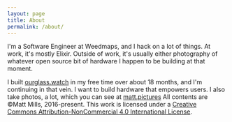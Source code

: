 ```yaml
---
layout: page
title: About
permalink: /about/
---
```


I'm a Software Engineer at Weedmaps, and I hack on a lot of things. At work, it's mostly Elixir. Outside of work, it's usually either photography of whatever open source bit of hardware I happen to be building at that moment.

I built [ourglass.watch](//ourglass.watch/) in my free time over about 18 months, and I'm continuing in that vein. I want to build hardware that empowers users. I also take photos, a lot, which you can see at [matt.pictures](//matt.pictures)
All contents are ©Matt Mills, 2016-present. This work is licensed under a <a rel="license" href="//creativecommons.org/licenses/by-nc/4.0/">Creative Commons Attribution-NonCommercial 4.0 International License</a>.
